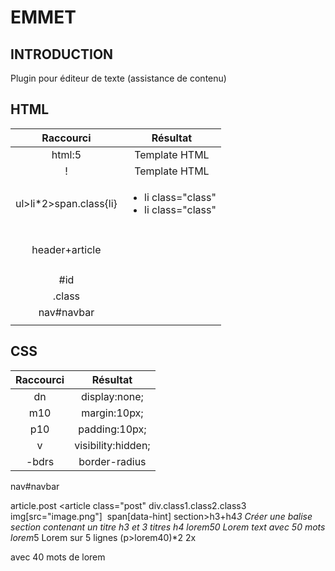 # EMMET
## INTRODUCTION
Plugin pour éditeur de texte (assistance de contenu)
## HTML
| Raccourci | Résultat |
| :---------: | :---------: |
|html:5|Template HTML|
|!|Template HTML|
|ul>li*2>span.class{li}|<ul><li><span class="class">li class="class"</span></li><li><span class="class">li class="class"</span></li></ul>|
|header+article|<header></header><article></article>|
|#id|<div id="id"></div>|
|.class|<div id="class"></div>|
|nav#navbar|<nav id="navbar"></nav>|
|||
## CSS
| Raccourci | Résultat |
| :---------: | :---------: |
|dn|display:none;|
|m10|margin:10px;|
|p10|padding:10px;|
|v|visibility:hidden;|
|-bdrs|border-radius|





nav#navbar                          <nav id="navbar"></nav>
article.post                        <article class="post"</article>
div.class1.class2.class3            <div class="class1 class2 class3">
img[src="image.png"]                <img src="image.png" alt="">
span[data-hint]                     <span data-hint=""></span>
section>h3+h4*3                     Créer une balise section contenant un titre h3 et 3 titres h4
lorem50                             Lorem text avec 50 mots
lorem*5                             Lorem sur 5 lignes
(p>lorem40)*2                       2x <p> avec 40 mots de lorem
